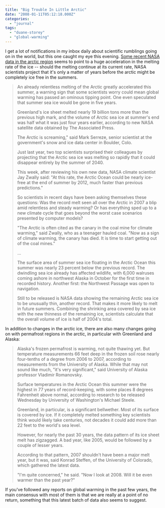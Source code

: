 ```yaml
---
title: "Big Trouble In Little Arctic"
date: "2008-01-11T05:12:18.000Z"
categories: 
  - "journal"
tags: 
  - "duane-storey"
  - "global-warming"
---
```


I get a lot of notifications in my inbox daily about scientific rumblings going on in the world, but this one caught my eye this evening. [Some recent NASA data in the arctic region](http://abcnews.go.com/Technology/wireStory?id=3991705) seems to point to a huge acceleration in the melting rate of the ice -- should the melting continue at its current rate, NASA scientists project that it's only a matter of years before the arctic might be completely ice free in the summers.

> An already relentless melting of the Arctic greatly accelerated this summer, a warning sign that some scientists worry could mean global warming has passed an ominous tipping point. One even speculated that summer sea ice would be gone in five years.
> 
> Greenland's ice sheet melted nearly 19 billion tons more than the previous high mark, and the volume of Arctic sea ice at summer's end was half what it was just four years earlier, according to new NASA satellite data obtained by The Associated Press.
> 
> The Arctic is screaming," said Mark Serreze, senior scientist at the government's snow and ice data center in Boulder, Colo.
> 
> Just last year, two top scientists surprised their colleagues by projecting that the Arctic sea ice was melting so rapidly that it could disappear entirely by the summer of 2040.
> 
> This week, after reviewing his own new data, NASA climate scientist Jay Zwally said: "At this rate, the Arctic Ocean could be nearly ice-free at the end of summer by 2012, much faster than previous predictions."
> 
> So scientists in recent days have been asking themselves these questions: Was the record melt seen all over the Arctic in 2007 a blip amid relentless and steady warming? Or has everything sped up to a new climate cycle that goes beyond the worst case scenarios presented by computer models?
> 
> "The Arctic is often cited as the canary in the coal mine for climate warming," said Zwally, who as a teenager hauled coal. "Now as a sign of climate warming, the canary has died. It is time to start getting out of the coal mines."
> 
> ...
> 
> The surface area of summer sea ice floating in the Arctic Ocean this summer was nearly 23 percent below the previous record. The dwindling sea ice already has affected wildlife, with 6,000 walruses coming ashore in northwest Alaska in October for the first time in recorded history. Another first: the Northwest Passage was open to navigation.
> 
> Still to be released is NASA data showing the remaining Arctic sea ice to be unusually thin, another record. That makes it more likely to melt in future summers. Combining the shrinking area covered by sea ice with the new thinness of the remaining ice, scientists calculate that the overall volume of ice is half of 2004's total.

In addition to changes in the arctic ice, there are also many changes going on with permafrost regions in the arctic, in particular with Greenland and Alaska:

> Alaska's frozen permafrost is warming, not quite thawing yet. But temperature measurements 66 feet deep in the frozen soil rose nearly four-tenths of a degree from 2006 to 2007, according to measurements from the University of Alaska. While that may not sound like much, "it's very significant," said University of Alaska professor Vladimir Romanovsky.
> 
> Surface temperatures in the Arctic Ocean this summer were the highest in 77 years of record-keeping, with some places 8 degrees Fahrenheit above normal, according to research to be released Wednesday by University of Washington's Michael Steele.
> 
> Greenland, in particular, is a significant bellwether. Most of its surface is covered by ice. If it completely melted something key scientists think would likely take centuries, not decades it could add more than 22 feet to the world's sea level.
> 
> However, for nearly the past 30 years, the data pattern of its ice sheet melt has zigzagged. A bad year, like 2005, would be followed by a couple of lesser years.
> 
> According to that pattern, 2007 shouldn't have been a major melt year, but it was, said Konrad Steffen, of the University of Colorado, which gathered the latest data.
> 
> "I'm quite concerned," he said. "Now I look at 2008. Will it be even warmer than the past year?"

If you've followed any reports on global warming in the past few years, the main consensus with most of them is that we are really at a point of no return, something that this latest batch of data also seems to suggest.
